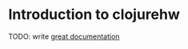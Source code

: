 # Introduction to clojurehw

TODO: write [great documentation](http://jacobian.org/writing/what-to-write/)
